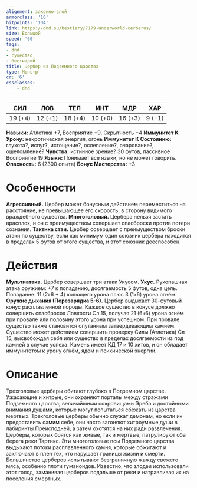 ```yaml
---
alignment: законно-злой
armorclass: '16'
hitpoints: '104'
link: https://dnd.su/bestiary/7179-underworld-cerberus/
size: Большой
speed: '60'
tags:
- dnd
- существо
- бестиарий
title: Цербер из Подземного царства
type: Монстр
cr: '6'
cssclasses:
    - dnd
---
```



| СИЛ | ЛОВ | ТЕЛ | ИНТ | МДР | ХАР |
|---|---|---|---|---|---|
| 19 (+4) | 12 (+1) | 18 (+4) | 10 (+0) | 16 (+3) | 9 (-1) |
**Навыки:** Атлетика +7, Восприятие +9, Скрытность +4
**Иммунитет К Урону:** некротическая энергия, огонь
**Иммунитет К Состоянию:** глухота?, испуг?, истощение?, ослепление?, очарование?, ошеломление?
**Чувства:** истинное зрение? 30 футов, пассивное Восприятие 19
**Языки:** Понимает все языки, но не может говорить.
**Опасность:** 6 (2300 опыта)
**Бонус Мастерства:** +3


# Особенности
**Агрессивный.** Цербер может бонусным действием переместиться на расстояние, не превышающее его скорость, в сторону видимого враждебного существа.
**Многоголовый.** Цербера нельзя застать врасплох, и он с преимуществом совершает спасброски против потери сознания.
**Тактика стаи.** Цербер совершает с преимуществом броски атаки по существу, если как минимум один союзник цербера находится в пределах 5 футов от этого существа, и этот союзник дееспособен.


# Действия
**Мультиатака.** Цербер совершает три атаки Укусом.
**Укус.** Рукопашная атака оружием: +7 к попаданию, досягаемость 5 футов, одна цель. Попадание: 11 (2к6 + 4) колющего урона плюс 3 (1к6) урона огнём.
**Оружие дыхания (Перезарядка 5-6).** Цербер выдыхает 30-футовый конус расплавленной породы. Каждое существо в конусе должно совершить спасбросок Ловкости Сл 15, получая 21 (6к6) урона огнём при провале или половину этого урона при успешном. При провале существо также становится опутанным затвердевающим камнем. Существо может действием совершить проверку Силы (Атлетика) Сл 15, высвобождая себя или существо в пределах досягаемости из под камней в случае успеха. Камень имеет КД 17 и 10 хитов, и он обладает иммунитетом к урону огнём, ядом и психической энергии.


# Описание
Трехголовые церберы обитают глубоко в Подземном царстве. Ужасающие и хитрые, они охраняют порталы между стражами Подземного царства, величайшими сокровищами Эреба и достойными внимания душами, которые могут попытаться сбежать из царства мертвых. Трехголовые церберы обычно служат демонам, но если их предоставить самим себе, они часто загоняют хитроумные души в лабиринты Преисподней, а затем охотятся на них ради развлечения. Церберы, которых боятся как живые, так и мертвые, патрулируют оба берега реки Тартикс. Эти многоголовые псы Подземного царства выдыхают потоки расплавленного камня, которые обжигают и заключают в плен тех, кто нарушает границы жизни и смерти. Большинство церберов испытывают безграничную жажду свежего мяса, особенно плоти гуманоидов. Известно, что злодеи использовали этот голод, заманивая церберов подальше от реки и натравливая их на поселения смертных.